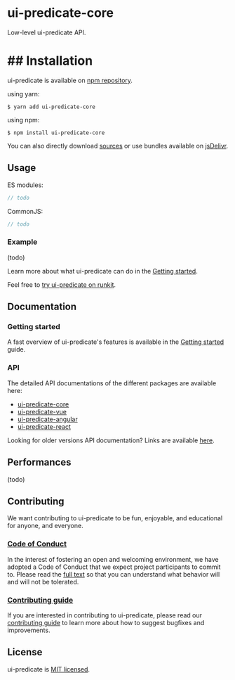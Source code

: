 # ui-predicate-core

Low-level ui-predicate API.

# ## Installation

ui-predicate is available on [npm repository](https://www.npmjs.com/package/ui-predicate-core).

using yarn:

```shell
$ yarn add ui-predicate-core
```

using npm:

```shell
$ npm install ui-predicate-core
```

You can also directly download [sources](https://github.com/fgribreau/ui-predicate/releases) or use bundles available on [jsDelivr](https://www.jsdelivr.com/package/npm/ui-predicate).

## Usage

ES modules:

```js
// todo
```

CommonJS:  

```js
// todo
```

### Example

(todo)

Learn more about what ui-predicate can do in the [Getting started](https://github.com/fgribreau/ui-predicate/blob/master/docs/GETTING_STARTED.md).

Feel free to [try ui-predicate on runkit](https://npm.runkit.com/ui-predicate).

## Documentation

### Getting started

A fast overview of ui-predicate's features is available in the [Getting started](https://github.com/fgribreau/ui-predicate/blob/master/docs/GETTING_STARTED.md) guide.

### API

The detailed API documentations of the different packages are available here:
- [ui-predicate-core](https://fgribreau.github.io/ui-predicate/api/ui-predicate-core)
- [ui-predicate-vue](https://fgribreau.github.io/ui-predicate/api/ui-predicate-vue/)
- [ui-predicate-angular](https://fgribreau.github.io/ui-predicate/api/ui-predicate-angular/)
- [ui-predicate-react](https://fgribreau.github.io/ui-predicate/api/ui-predicate-react/)

Looking for older versions API documentation? Links are available [here](https://github.com/fgribreau/ui-predicate/blob/master/docs/README.md).

<!-- ### Migrating from 0.x versions

If you were using a version of ui-predicate previous to 1.0, check out the [migrating guide](docs/MIGRATING_TO_1_0.md). -->

## Performances

(todo)

## Contributing

We want contributing to ui-predicate to be fun, enjoyable, and educational for anyone, and everyone.

### [Code of Conduct](https://github.com/fgribreau/ui-predicate/blob/master/.github/CODE_OF_CONDUCT.md)

In the interest of fostering an open and welcoming environment, we have adopted a Code of Conduct that we expect project participants to commit to. Please read the [full text](https://github.com/fgribreau/ui-predicate/blob/master/.github/CODE_OF_CONDUCT.md) so that you can understand what behavior will and will not be tolerated.

### [Contributing guide](https://github.com/fgribreau/ui-predicate/blob/master/.github/CONTRIBUTING.md)

If you are interested in contributing to ui-predicate, please read our [contributing guide](https://github.com/fgribreau/ui-predicate/blob/master/.github/CONTRIBUTING.md) to learn more about how to suggest bugfixes and improvements.

## License

ui-predicate is [MIT licensed](https://github.com/fgribreau/ui-predicate/blob/master/LICENSE.md).
